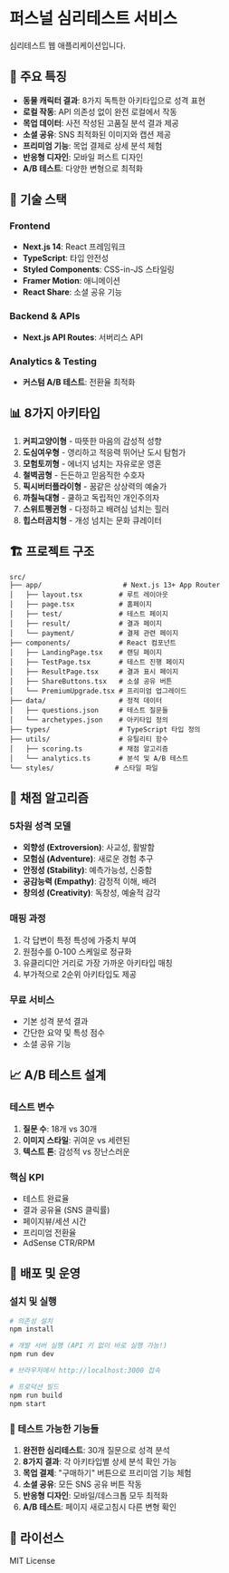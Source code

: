 # 퍼스널 심리테스트 서비스

심리테스트 웹 애플리케이션입니다.

## 🌟 주요 특징

- **동물 캐릭터 결과**: 8가지 독특한 아키타입으로 성격 표현
- **로컬 작동**: API 의존성 없이 완전 로컬에서 작동
- **목업 데이터**: 사전 작성된 고품질 분석 결과 제공
- **소셜 공유**: SNS 최적화된 이미지와 캡션 제공
- **프리미엄 기능**: 목업 결제로 상세 분석 체험
- **반응형 디자인**: 모바일 퍼스트 디자인
- **A/B 테스트**: 다양한 변형으로 최적화

## 🚀 기술 스택

### Frontend
- **Next.js 14**: React 프레임워크
- **TypeScript**: 타입 안전성
- **Styled Components**: CSS-in-JS 스타일링
- **Framer Motion**: 애니메이션
- **React Share**: 소셜 공유 기능

### Backend & APIs
- **Next.js API Routes**: 서버리스 API

### Analytics & Testing
- **커스텀 A/B 테스트**: 전환율 최적화

## 📊 8가지 아키타입

1. **커피고양이형** - 따뜻한 마음의 감성적 성향
2. **도심여우형** - 영리하고 적응력 뛰어난 도시 탐험가
3. **모험토끼형** - 에너지 넘치는 자유로운 영혼
4. **철벽곰형** - 든든하고 믿음직한 수호자
5. **픽시버터플라이형** - 꿈같은 상상력의 예술가
6. **까칠늑대형** - 쿨하고 독립적인 개인주의자
7. **스위트펭귄형** - 다정하고 배려심 넘치는 힐러
8. **힙스터곰치형** - 개성 넘치는 문화 큐레이터

## 🏗️ 프로젝트 구조

```
src/
├── app/                    # Next.js 13+ App Router
│   ├── layout.tsx         # 루트 레이아웃
│   ├── page.tsx           # 홈페이지
│   ├── test/              # 테스트 페이지
│   ├── result/            # 결과 페이지
│   └── payment/           # 결제 관련 페이지
├── components/            # React 컴포넌트
│   ├── LandingPage.tsx    # 랜딩 페이지
│   ├── TestPage.tsx       # 테스트 진행 페이지
│   ├── ResultPage.tsx     # 결과 표시 페이지
│   ├── ShareButtons.tsx   # 소셜 공유 버튼
│   └── PremiumUpgrade.tsx # 프리미엄 업그레이드
├── data/                  # 정적 데이터
│   ├── questions.json     # 테스트 질문들
│   └── archetypes.json    # 아키타입 정의
├── types/                 # TypeScript 타입 정의
├── utils/                 # 유틸리티 함수
│   ├── scoring.ts         # 채점 알고리즘
│   └── analytics.ts       # 분석 및 A/B 테스트
└── styles/               # 스타일 파일
```

## 🧮 채점 알고리즘

### 5차원 성격 모델
- **외향성 (Extroversion)**: 사교성, 활발함
- **모험심 (Adventure)**: 새로운 경험 추구
- **안정성 (Stability)**: 예측가능성, 신중함
- **공감능력 (Empathy)**: 감정적 이해, 배려
- **창의성 (Creativity)**: 독창성, 예술적 감각

### 매핑 과정
1. 각 답변이 특정 특성에 가중치 부여
2. 원점수를 0-100 스케일로 정규화
3. 유클리디안 거리로 가장 가까운 아키타입 매칭
4. 부가적으로 2순위 아키타입도 제공

### 무료 서비스
- 기본 성격 분석 결과
- 간단한 요약 및 특성 점수
- 소셜 공유 기능

## 📈 A/B 테스트 설계

### 테스트 변수
1. **질문 수**: 18개 vs 30개
2. **이미지 스타일**: 귀여운 vs 세련된
3. **텍스트 톤**: 감성적 vs 장난스러운

### 핵심 KPI
- 테스트 완료율
- 결과 공유율 (SNS 클릭률)
- 페이지뷰/세션 시간
- 프리미엄 전환율
- AdSense CTR/RPM

## 🚀 배포 및 운영

### 설치 및 실행
```bash
# 의존성 설치
npm install

# 개발 서버 실행 (API 키 없이 바로 실행 가능!)
npm run dev

# 브라우저에서 http://localhost:3000 접속

# 프로덕션 빌드
npm run build
npm start
```

### 🎯 테스트 가능한 기능들

1. **완전한 심리테스트**: 30개 질문으로 성격 분석
2. **8가지 결과**: 각 아키타입별 상세 분석 확인 가능
3. **목업 결제**: "구매하기" 버튼으로 프리미엄 기능 체험
4. **소셜 공유**: 모든 SNS 공유 버튼 작동
5. **반응형 디자인**: 모바일/데스크톱 모두 최적화
6. **A/B 테스트**: 페이지 새로고침시 다른 변형 확인

## 📄 라이선스
MIT License
